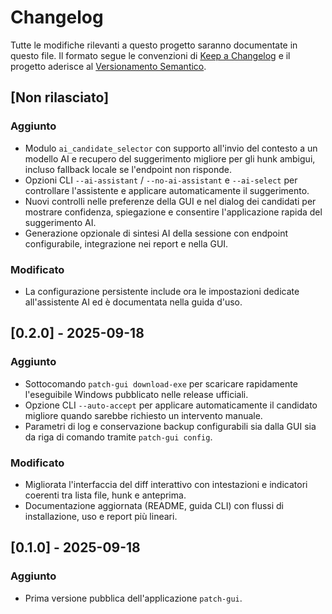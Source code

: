 # Changelog

Tutte le modifiche rilevanti a questo progetto saranno documentate in questo file.
Il formato segue le convenzioni di [Keep a Changelog](https://keepachangelog.com/it/1.1.0/)
e il progetto aderisce al [Versionamento Semantico](https://semver.org/lang/it/).

## [Non rilasciato]
### Aggiunto
- Modulo `ai_candidate_selector` con supporto all'invio del contesto a un modello
  AI e recupero del suggerimento migliore per gli hunk ambigui, incluso fallback
  locale se l'endpoint non risponde.
- Opzioni CLI `--ai-assistant` / `--no-ai-assistant` e `--ai-select` per
  controllare l'assistente e applicare automaticamente il suggerimento.
- Nuovi controlli nelle preferenze della GUI e nel dialog dei candidati per
  mostrare confidenza, spiegazione e consentire l'applicazione rapida del
  suggerimento AI.
- Generazione opzionale di sintesi AI della sessione con endpoint configurabile,
  integrazione nei report e nella GUI.
### Modificato
- La configurazione persistente include ora le impostazioni dedicate
  all'assistente AI ed è documentata nella guida d'uso.

## [0.2.0] - 2025-09-18
### Aggiunto
- Sottocomando `patch-gui download-exe` per scaricare rapidamente l'eseguibile
  Windows pubblicato nelle release ufficiali.
- Opzione CLI `--auto-accept` per applicare automaticamente il candidato migliore
  quando sarebbe richiesto un intervento manuale.
- Parametri di log e conservazione backup configurabili sia dalla GUI sia da
  riga di comando tramite `patch-gui config`.

### Modificato
- Migliorata l'interfaccia del diff interattivo con intestazioni e indicatori
  coerenti tra lista file, hunk e anteprima.
- Documentazione aggiornata (README, guida CLI) con flussi di installazione,
  uso e report più lineari.

## [0.1.0] - 2025-09-18
### Aggiunto
- Prima versione pubblica dell'applicazione `patch-gui`.
